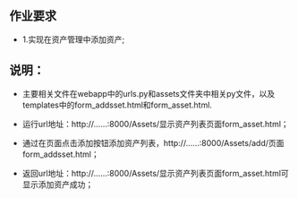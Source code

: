 ﻿## 作业要求

- 1.实现在资产管理中添加资产;
 

## 说明：

- 主要相关文件在webapp中的urls.py和assets文件夹中相关py文件，以及templates中的form_addsset.html和form_asset.html.

- 运行url地址：http://......:8000/Assets/显示资产列表页面form_asset.html；

- 通过在页面点击添加按钮添加资产列表，http://......:8000/Assets/add/页面form_addsset.html；

- 返回url地址：http://......:8000/Assets/显示资产列表页面form_asset.html可显示添加资产成功；




